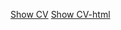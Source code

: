  [Show CV](https://OtabekVaxobov.github.io/rsschool-cv/cv)
 [Show CV-html](https://OtabekVaxobov.github.io/rsschool-cv/)
